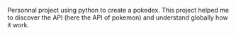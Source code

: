 Personnal project using python to create a pokedex.
This project helped me to discover the API (here the API of pokemon) and understand globally how it work.

